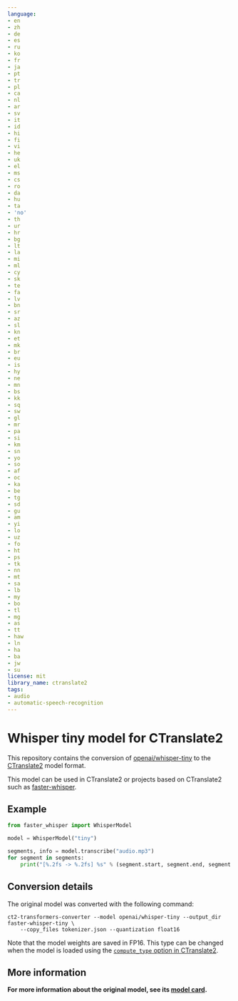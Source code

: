 ```yaml
---
language:
- en
- zh
- de
- es
- ru
- ko
- fr
- ja
- pt
- tr
- pl
- ca
- nl
- ar
- sv
- it
- id
- hi
- fi
- vi
- he
- uk
- el
- ms
- cs
- ro
- da
- hu
- ta
- 'no'
- th
- ur
- hr
- bg
- lt
- la
- mi
- ml
- cy
- sk
- te
- fa
- lv
- bn
- sr
- az
- sl
- kn
- et
- mk
- br
- eu
- is
- hy
- ne
- mn
- bs
- kk
- sq
- sw
- gl
- mr
- pa
- si
- km
- sn
- yo
- so
- af
- oc
- ka
- be
- tg
- sd
- gu
- am
- yi
- lo
- uz
- fo
- ht
- ps
- tk
- nn
- mt
- sa
- lb
- my
- bo
- tl
- mg
- as
- tt
- haw
- ln
- ha
- ba
- jw
- su
license: mit
library_name: ctranslate2
tags:
- audio
- automatic-speech-recognition
---
```


# Whisper tiny model for CTranslate2

This repository contains the conversion of [openai/whisper-tiny](https://huggingface.co/openai/whisper-tiny) to the [CTranslate2](https://github.com/OpenNMT/CTranslate2) model format.

This model can be used in CTranslate2 or projects based on CTranslate2 such as [faster-whisper](https://github.com/guillaumekln/faster-whisper).

## Example

```python
from faster_whisper import WhisperModel

model = WhisperModel("tiny")

segments, info = model.transcribe("audio.mp3")
for segment in segments:
    print("[%.2fs -> %.2fs] %s" % (segment.start, segment.end, segment.text))
```

## Conversion details

The original model was converted with the following command:

```
ct2-transformers-converter --model openai/whisper-tiny --output_dir faster-whisper-tiny \
    --copy_files tokenizer.json --quantization float16
```

Note that the model weights are saved in FP16. This type can be changed when the model is loaded using the [`compute_type` option in CTranslate2](https://opennmt.net/CTranslate2/quantization.html).

## More information

**For more information about the original model, see its [model card](https://huggingface.co/openai/whisper-tiny).**
